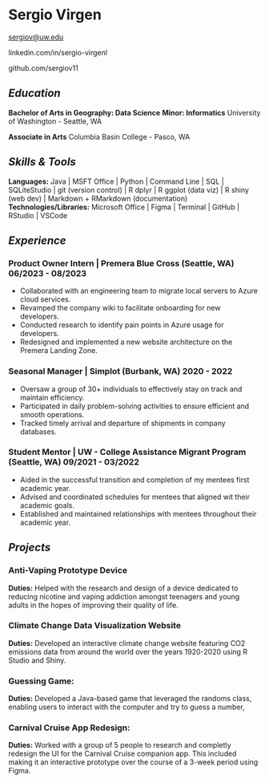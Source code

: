 # Sergio Virgen

sergiov@uw.edu

linkedin.com/in/sergio-virgenl

github.com/sergiov11

## ***Education***
**Bachelor of Arts in Geography: Data Science**
**Minor: Informatics**
University of Washington - Seattle, WA

**Associate in Arts**
Columbia Basin College - Pasco, WA

## ***Skills & Tools***
**Languages:**  Java | MSFT Office | Python | Command Line | SQL | SQLiteStudio | git (version control) | R dplyr | R ggplot (data viz) | R shiny (web dev) | Markdown + RMarkdown (documentation) 
**Technologies/Libraries:** Microsoft Office | Figma | Terminal | GitHub | RStudio | VSCode 

## ***Experience***
### Product Owner Intern | Premera Blue Cross (Seattle, WA)                                         06/2023 - 08/2023
- Collaborated with an engineering team to migrate local servers to Azure cloud services.
- Revamped the company wiki to facilitate onboarding for new developers.
- Conducted research to identify pain points in Azure usage for developers.
- Redesigned and implemented a new website architecture on the Premera Landing Zone.

### Seasonal Manager | Simplot (Burbank, WA)                                                              2020 - 2022
- Oversaw a group of 30+ individuals to effectively stay on track and maintain efficiency.
- Participated in daily problem-solving activities to ensure efficient and smooth operations.
- Tracked timely arrival and departure of shipments in company databases.

### Student Mentor | UW - College Assistance Migrant Program (Seattle, WA)                           09/2021 - 03/2022
- Aided in the successful transition and completion of my mentees first academic year.
- Advised and coordinated schedules for mentees that aligned wit their academic goals.
- Established and maintained relationships with mentees throughout their academic year.

## ***Projects***
### Anti-Vaping Prototype Device
**Duties:** Helped with the research and design of a device dedicated to reducing nicotine and vaping addiction amongst teenagers and young adults in the hopes of improving their quality of life.
### Climate Change Data Visualization Website
**Duties:** Developed an interactive climate change website featuring CO2 emissions data from around the world over the years 1920-2020 using R Studio and Shiny.
### Guessing Game:
**Duties:** Developed a Java-based game that leveraged the randoms class, enabling users to interact with the computer and try to guess a number,
### Carnival Cruise App Redesign:
**Duties:** Worked with a group of 5 people to research and completly redesign the UI for the Carnival Cruise companion app. This included making it an interactive prototype over the course of a 3-week period using Figma. 
